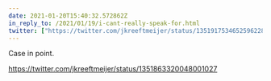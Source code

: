 ```yaml
---
date: 2021-01-20T15:40:32.572862Z
in_reply_to: /2021/01/19/i-cant-really-speak-for.html
twitter: ["https://twitter.com/jkreeftmeijer/status/1351917534652596228"]
---
```

Case in point.

https://twitter.com/jkreeftmeijer/status/1351863320048001027
